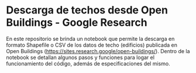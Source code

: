 # Descarga de techos desde Open Buildings - Google Research

En este repositorio se brinda un notebook que permite la descarga en formato Shapefile o CSV  de los datos de techo (edificios) publicada en Open Buildings (https://sites.research.google/open-buildings/). Dentro de la notebook se detallan algunos pasos y funciones para logar el funcionamiento del código, además de especificaciones del mismo.